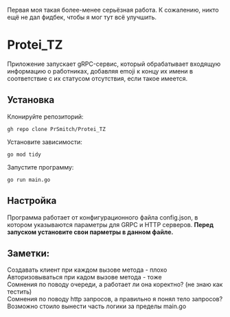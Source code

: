 Первая моя такая более-менее серьёзная работа. К сожалению, никто ещё не дал фидбек, чтобы я мог тут всё улучшить.

# Protei_TZ
Приложение запускает gRPC-сервис, который обрабатывает входящую информацию о работниках, добавляя emoji к концу их имени в соответствие с их статусом отсутствия, если такое имеется.

## Установка
Клонируйте репозиторий:
```
gh repo clone PrSmitch/Protei_TZ
```
Установите зависимости:
```
go mod tidy
```
Запустите программу:
```
go run main.go
```
## Настройка
Программа работает от конфигурационного файла config.json, в котором указываются параметры для GRPC и HTTP серверов. __Перед запуском установите свои парметры в данном файле.__










## Заметки:
Создавать клиент при каждом вызове метода - плохо \
Авторизовываться при кадом вызове метода - тоже \
Сомнения по поводу очереди, а работает ли она коректно? (не знаю как тестить)\
Сомнения по поводу http запросов, а правильно я понял тело запросов? \
Возможно стоило вынести часть логики за пределы main.go

